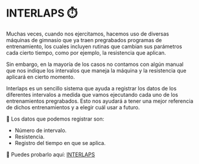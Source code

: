 # INTERLAPS ⏱️

Muchas veces, cuando nos ejercitamos, hacemos uso de diversas máquinas de gimnasio que ya traen pregrabados programas de entrenamiento, los cuales incluyen rutinas que cambian sus parámetros cada cierto tiempo, como por ejemplo, la resistencia que aplican.

Sin embargo, en la mayoría de los casos no contamos con algún manual que nos indique los intervalos que maneja la máquina y la resistencia que aplicará en cierto momento.

Interlaps es un sencillo sistema que ayuda a registrar los datos de los diferentes intervalos a medida que vamos ejecutando cada uno de los entrenamientos pregrabados. Esto nos ayudará a tener una mejor referencia de dichos entrenamientos y a elegir cuál usar a futuro.

💾 Los datos que podemos registrar son:

- Número de intervalo.
- Resistencia.
- Registro del tiempo en que se aplica.

🔗 Puedes probarlo aquí: [INTERLAPS]("https://codejoss.github.io/interlaps/")
